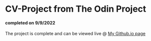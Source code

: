 # CV-Project from The Odin Project
#### completed on 9/9/2022 

The project is complete and can be viewed live @ [My Github.io page](https://cwilliamson29.github.io/top-cv-project/)
